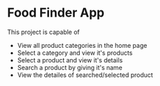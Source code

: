 # Food Finder App

This project is capable of 
- View all product categories in the home page
- Select a category and view it's products
- Select a product and view it's details
- Search a product by giving it's name
- View the detailes of searched/selected product

